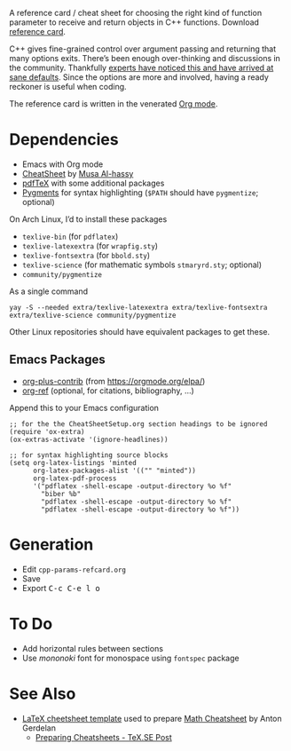 A reference card / cheat sheet for choosing the right kind of function parameter to receive and return objects in C++ functions.  Download [reference card][card].

C++ gives fine-grained control over argument passing and returning that many options exits.  There’s been enough over-thinking and discussions in the community.  Thankfully [experts have noticed this and have arrived at sane defaults](https://github.com/CppCon/CppCon2014/blob/master/Presentations/Back%20to%20the%20Basics!%20Essentials%20of%20Modern%20C%2B%2B%20Style/Back%20to%20the%20Basics!%20Essentials%20of%20Modern%20C%2B%2B%20Style%20-%20Herb%20Sutter%20-%20CppCon%202014.pdf).  Since the options are more and involved, having a ready reckoner is useful when coding.

The reference card is written in the venerated [Org mode][].

# Dependencies

* Emacs with Org mode
* [CheatSheet][] by [Musa Al-hassy][]
* [pdfTeX][] with some additional packages
* [Pygments][] for syntax highlighting (`$PATH` should have `pygmentize`; optional)

On Arch Linux, I’d to install these packages

* `texlive-bin` (for `pdflatex`)
* `texlive-latexextra` (for `wrapfig.sty`)
* `texlive-fontsextra` (for `bbold.sty`)
* `texlive-science` (for mathematic symbols `stmaryrd.sty`; optional)
* `community/pygmentize`

As a single command

``` shell
yay -S --needed extra/texlive-latexextra extra/texlive-fontsextra extra/texlive-science community/pygmentize
```

Other Linux repositories should have equivalent packages to get these.

## Emacs Packages

* [org-plus-contrib][] (from https://orgmode.org/elpa/)
* [org-ref][] (optional, for citations, bibliography, …)

[card]: https://github.com/legends2k/cpp-params-refcard/releases
[CheatSheet]: https://github.com/alhassy/CheatSheet
[pdfTeX]: http://www.tug.org/applications/pdftex/
[Org mode]: https://orgmode.org/
[org-plus-contrib]: https://orgmode.org/worg/org-contrib/
[org-ref]: https://github.com/jkitchin/org-ref
[pygments]: https://pygments.org/
[Musa Al-hassy]: http://www.cas.mcmaster.ca/~alhassm/

Append this to your Emacs configuration

``` elisp
;; for the the CheatSheetSetup.org section headings to be ignored
(require 'ox-extra)
(ox-extras-activate '(ignore-headlines))

;; for syntax highlighting source blocks
(setq org-latex-listings 'minted
      org-latex-packages-alist '(("" "minted"))
      org-latex-pdf-process
      '("pdflatex -shell-escape -output-directory %o %f"
        "biber %b"
        "pdflatex -shell-escape -output-directory %o %f"
        "pdflatex -shell-escape -output-directory %o %f"))
```

# Generation

* Edit `cpp-params-refcard.org`
* Save
* Export <kbd>C-c C-e l o</kbd>

# To Do

* Add horizontal rules between sections
* Use _mononoki_ font for monospace using `fontspec` package

# See Also

* [LaTeX cheetsheet template](https://wch.github.io/latexsheet/) used to prepare [Math Cheatsheet](https://antongerdelan.net/teaching/3dprog1/maths_cheat_sheet.pdf) by Anton Gerdelan
  - [Preparing Cheatsheets - TeX.SE Post](https://tex.stackexchange.com/questions/8827/preparing-cheat-sheets)
